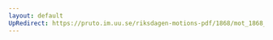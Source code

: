 ```yaml
---
layout: default
UpRedirect: https://pruto.im.uu.se/riksdagen-motions-pdf/1868/mot_1868__fk__70/mot_1868__fk__70-001.pdf
---
```

